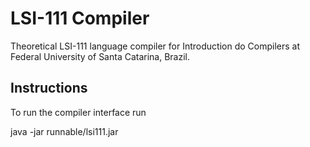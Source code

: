 LSI-111 Compiler
================

Theoretical LSI-111 language compiler for Introduction do Compilers at Federal University of Santa Catarina, Brazil.

Instructions
------------

To run the compiler interface run

java -jar runnable/lsi111.jar

